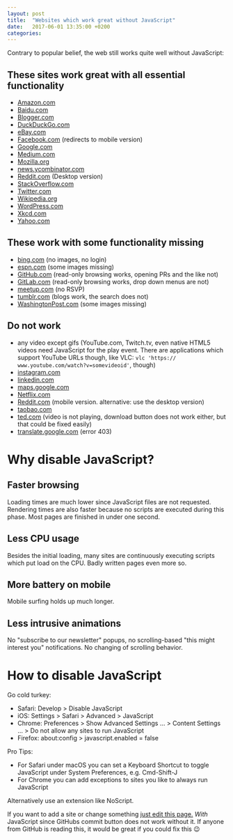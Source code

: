 ```yaml
---
layout: post
title:  "Websites which work great without JavaScript"
date:   2017-06-01 13:35:00 +0200
categories:
---
```


Contrary to popular belief, the web still works quite well without JavaScript:

## These sites work great with all essential functionality

- [Amazon.com](https://www.amazon.com/)
- [Baidu.com](https://Baidu.com/)
- [Blogger.com](https://Blogger.com/)
- [DuckDuckGo.com](https://DuckDuckGo.com/)
- [eBay.com](https://eBay.com/)
- [Facebook.com](https://Facebook.com/) (redirects to mobile version)
- [Google.com](https://Google.com/)
- [Medium.com](https://Medium.com/)
- [Mozilla.org](https://Mozilla.org/)
- [news.ycombinator.com](https://news.ycombinator.com/)
- [Reddit.com](https://Reddit.com/) (Desktop version)
- [StackOverflow.com](https://StackOverflow.com/)
- [Twitter.com](https://Twitter.com/)
- [Wikipedia.org](https://Wikipedia.org/)
- [WordPress.com](https://WordPress.com/)
- [Xkcd.com](https://Xkcd.com/)
- [Yahoo.com](https://Yahoo.com/)

## These work with some functionality missing

- [bing.com](https://bing.com/) (no images, no login)
- [espn.com](https://espn.com/) (some images missing)
- [GitHub.com](https://GitHub.com/) (read-only browsing works, opening PRs and the like not)
- [GitLab.com](https://GitLab.com/) (read-only browsing works, drop down menus are not)
- [meetup.com](https://meetup.com/) (no RSVP)
- [tumblr.com](https://tumblr.com/) (blogs work, the search does not)
- [WashingtonPost.com](https://WashingtonPost.com/) (some images missing)

## Do not work

- any video except gifs (YouTube.com, Twitch.tv, even native HTML5 videos need JavaScript for the play event. There are applications which support YouTube URLs though, like VLC: `vlc 'https:// www.youtube.com/watch?v=somevideoid'`, though)
- [instagram.com](https://instagram.com/)
- [linkedin.com](https://linkedin.com/)
- [maps.google.com](https://maps.google.com/)
- [Netflix.com](https://Netflix.com/)
- [Reddit.com](https://Reddit.com/) (mobile version. alternative: use the desktop version)
- [taobao.com](https://taobao.com/)
- [ted.com](https://ted.com/) (video is not playing, download button does not work either, but that could be fixed easily)
- [translate.google.com](https://translate.google.com/) (error 403)

# Why disable JavaScript?

## Faster browsing

Loading times are much lower since JavaScript files are not requested. Rendering times are also faster because no scripts are executed during this phase. Most pages are finished in under one second.

## Less CPU usage

Besides the initial loading, many sites are continuously executing scripts which put load on the CPU. Badly written pages even more so.

## More battery on mobile

Mobile surfing holds up much longer.

## Less intrusive animations

No "subscribe to our newsletter" popups, no scrolling-based "this might interest you" notifications. No changing of scrolling behavior.

# How to disable JavaScript

Go cold turkey:

- Safari: Develop > Disable JavaScript
- iOS: Settings > Safari > Advanced > JavaScript
- Chrome: Preferences > Show Advanced Settings … > Content Settings … > Do not allow any sites to run JavaScript
- Firefox: about:config > javascript.enabled = false

Pro Tips:

- For Safari under macOS you can set a Keyboard Shortcut to toggle JavaScript under System Preferences, e.g. Cmd-Shift-J
- For Chrome you can add exceptions to sites you like to always run JavaScript

Alternatively use an extension like NoScript.


If you want to add a site or change something [just edit this page.](https://github.com/jakob-stoeck/jakobstoeck.de/edit/master/_posts/2017-06-01-websites-which-work-great-without-javascript.md) _With_ JavaScript since GitHubs commit button does not work without it. If anyone from GitHub is reading this, it would be great if you could fix this 😉
